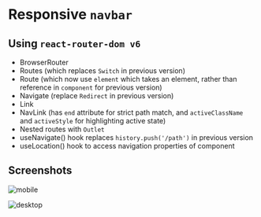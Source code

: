 # Responsive `navbar`

## Using `react-router-dom v6`

* BrowserRouter
* Routes (which replaces `Switch` in previous version)
* Route (which now use `element` which takes an element, rather than reference in `component` for previous version)
* Navigate (replace `Redirect` in previous version)
* Link
* NavLink (has `end` attribute for strict path match, and `activeClassName` and `activeStyle` for highlighting active state)
* Nested routes with `Outlet`
* useNavigate() hook replaces `history.push('/path')` in previous version
* useLocation() hook to access navigation properties of component



## Screenshots

![mobile](./screensshots/mobile.png)

![desktop](./screensshots/desktop.png)